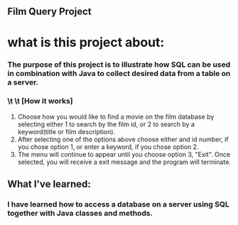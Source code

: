 ## Film Query Project

# what is this project about:
### The purpose of this project is to illustrate how SQL can be used in combination with Java to collect desired data from a table on a server.

### \t \t [How it works]
1. Choose how you would like to find a movie on the film database by selecting either 1 to search by the film id, or 2 to search by a keyword(title or film description).
2. After selecting one of the options above choose either and id number, if you chose option 1, or enter a keyword, if you chose option 2.
3. The menu will continue to appear until you choose option 3, "Exit". Once selected, you will receive a exit message and the program will terminate.

## What I've learned:
### I have learned how to access a database on a server using SQL together with Java classes and methods.
